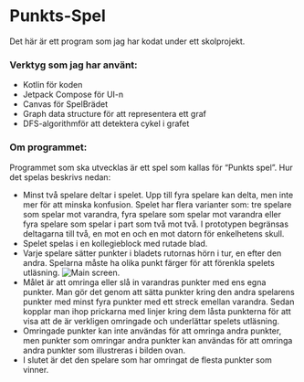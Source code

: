 # Punkts-Spel

Det här är ett program som jag har kodat under ett skolprojekt.

### Verktyg som jag har använt:
- Kotlin för koden
- Jetpack Compose för UI-n
- Canvas för SpelBrädet
- Graph data structure för att representera ett graf
- DFS-algorithmför att detektera cykel i grafet

### Om programmet:
Programmet som ska utvecklas är ett spel som kallas för “Punkts spel”. Hur det spelas beskrivs nedan: </br>
- Minst två spelare deltar i spelet. Upp till fyra spelare kan delta, men inte mer för att minska konfusion. 
 Spelet har flera varianter som: tre spelare som spelar mot varandra, fyra spelare som spelar mot varandra 
 eller fyra spelare som spelar i part som två mot två. I prototypen begränsas deltagarna till två, 
 en mot en och en mot datorn för enkelhetens skull. 
- Spelet spelas i en kollegieblock med rutade blad. 
- Varje spelare sätter punkter i bladets rutornas hörn i tur, en efter den andra. 
 Spelarna måste ha olika punkt färger för att förenkla spelets utläsning.
![Main screen.]([(https://myoctocat.com/assets/images/base-octocat.svg))
- Målet är att omringa eller slå in varandras punkter med ens egna punkter. 
 Man gör det genom att sätta punkter kring den andra spelarens punkter med minst fyra punkter med ett streck emellan varandra. 
 Sedan kopplar man ihop prickarna med linjer kring  dem låsta punkterna för att visa att de är verkligen omringade och underlättar spelets utläsning.
- Omringade punkter kan inte användas för att omringa andra punkter, men punkter som omringar andra punkter kan användas för att omringa andra punkter som illustreras i bilden ovan. 
- I slutet är det den spelare som har omringat de flesta punkter som vinner.

